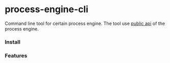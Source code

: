# process-engine-cli

Command line tool for certain process engine.
The tool use [public api](https://doc.corezoid.com/en/api/ "Corezoid Api")  of the process engine.

### Install

### Features
